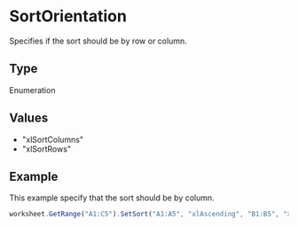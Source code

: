 # SortOrientation

Specifies if the sort should be by row or column.

## Type

Enumeration

## Values

- "xlSortColumns"
- "xlSortRows"


## Example

This example specify that the sort should be by column.

```javascript editor-xlsx
worksheet.GetRange("A1:C5").SetSort("A1:A5", "xlAscending", "B1:B5", "xlDescending", "C1:C5", "xlAscending", "xlYes", "xlSortColumns");
```

